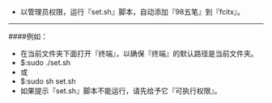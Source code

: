 * 以管理员权限，运行『set.sh』脚本，自动添加『98五笔』到『fcitx』。
---
####例如：
* 在当前文件夹下面打开『终端』，以确保『终端』的默认路径是当前文件夹。
* $:sudo ./set.sh
* 或
* $:sudo sh set.sh
* 如果提示『set.sh』脚本不能运行，请先给予它『可执行权限』。
